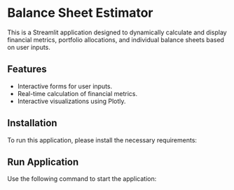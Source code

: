 # Balance Sheet Estimator

This is a Streamlit application designed to dynamically calculate and display financial metrics, 
portfolio allocations, and individual balance sheets based on user inputs.

## Features

- Interactive forms for user inputs.
- Real-time calculation of financial metrics.
- Interactive visualizations using Plotly.

## Installation

To run this application, please install the necessary requirements:

## Run Application

Use the following command to start the application:


